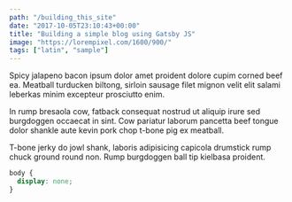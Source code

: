 ```yaml
---
path: "/building_this_site"
date: "2017-10-05T23:10:43+00:00"
title: "Building a simple blog using Gatsby JS"
image: "https://lorempixel.com/1600/900/"
tags: ["latin", "sample"]
---
```


Spicy jalapeno bacon ipsum dolor amet proident dolore cupim corned beef ea. Meatball turducken biltong, sirloin sausage filet mignon velit elit salami leberkas minim excepteur prosciutto enim.

In rump bresaola cow, fatback consequat nostrud ut aliquip irure sed burgdoggen occaecat in sint. Cow pariatur laborum pancetta beef tongue dolor shankle aute kevin pork chop t-bone pig ex meatball.

T-bone jerky do jowl shank, laboris adipisicing capicola drumstick rump chuck ground round non. Rump burgdoggen ball tip kielbasa proident.

```css
body {
  display: none;
}
```
